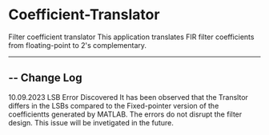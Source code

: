 # Coefficient-Translator
 Filter coefficient translator
 This application translates FIR filter coefficients from floating-point to 2's complementary.

--------------------------------------------------
-- Change Log
-------------------------------------------------- 
 
 10.09.2023 LSB Error Discovered
 It has been observed that the Transltor differs in the LSBs compared 
 to the Fixed-pointer version of the coefficientts generated by MATLAB.
 The errors do not disrupt the filter design.
 This issue will be invetigated in the future.
